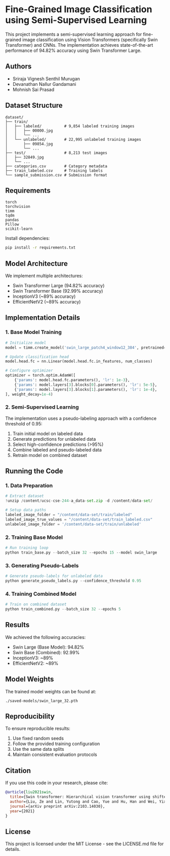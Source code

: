 

# Fine-Grained Image Classification using Semi-Supervised Learning

This project implements a semi-supervised learning approach for fine-grained image classification using Vision Transformers (specifically Swin Transformer) and CNNs. The implementation achieves state-of-the-art performance of 94.82% accuracy using Swin Transformer Large.

## Authors
- Sriraja Vignesh Senthil Murugan
- Devanathan Nallur Gandamani
- Mohnish Sai Prasad

## Dataset Structure
```
dataset/
├── train/
│   ├── labeled/          # 9,854 labeled training images
│   │   ├── 00000.jpg
│   │   └── ...
│   └── unlabeled/        # 22,995 unlabeled training images
│       ├── 09854.jpg
│       └── ...
├── test/                 # 8,213 test images
│   ├── 32849.jpg
│   └── ...
├── categories.csv        # Category metadata
├── train_labeled.csv     # Training labels
└── sample_submission.csv # Submission format
```

## Requirements
```
torch
torchvision
timm
tqdm
pandas
Pillow
scikit-learn
```

Install dependencies:
```bash
pip install -r requirements.txt
```

## Model Architecture
We implement multiple architectures:
- Swin Transformer Large (94.82% accuracy)
- Swin Transformer Base (92.99% accuracy)
- InceptionV3 (~89% accuracy)
- EfficientNetV2 (~89% accuracy)

## Implementation Details

### 1. Base Model Training
```python
# Initialize model
model = timm.create_model('swin_large_patch4_window12_384', pretrained=True)

# Update classification head
model.head.fc = nn.Linear(model.head.fc.in_features, num_classes)

# Configure optimizer
optimizer = torch.optim.AdamW([
    {'params': model.head.fc.parameters(), 'lr': 1e-3},
    {'params': model.layers[3].blocks[0].parameters(), 'lr': 5e-5},
    {'params': model.layers[3].blocks[1].parameters(), 'lr': 1e-4},
], weight_decay=1e-4)
```

### 2. Semi-Supervised Learning
The implementation uses a pseudo-labeling approach with a confidence threshold of 0.95:

1. Train initial model on labeled data
2. Generate predictions for unlabeled data
3. Select high-confidence predictions (>95%)
4. Combine labeled and pseudo-labeled data
5. Retrain model on combined dataset

## Running the Code

### 1. Data Preparation
```python
# Extract dataset
!unzip /content/ucsc-cse-244-a_data-set.zip -d /content/data-set/

# Setup data paths
labeled_image_folder = "/content/data-set/train/labeled"
labeled_image_true_values = "/content/data-set/train_labeled.csv"
unlabeled_image_folder = '/content/data-set/train/unlabeled'
```

### 2. Training Base Model
```python
# Run training loop
python train_base.py --batch_size 32 --epochs 15 --model swin_large
```

### 3. Generating Pseudo-Labels
```python
# Generate pseudo-labels for unlabeled data
python generate_pseudo_labels.py --confidence_threshold 0.95
```

### 4. Training Combined Model
```python
# Train on combined dataset
python train_combined.py --batch_size 32 --epochs 5
```

## Results
We achieved the following accuracies:
- Swin Large (Base Model): 94.82%
- Swin Base (Combined): 92.99%
- InceptionV3: ~89%
- EfficientNetV2: ~89%

## Model Weights
The trained model weights can be found at:
```
./saved-models/swin_large_32.pth
```

## Reproducibility
To ensure reproducible results:
1. Use fixed random seeds
2. Follow the provided training configuration
3. Use the same data splits
4. Maintain consistent evaluation protocols

## Citation
If you use this code in your research, please cite:
```bibtex
@article{liu2021swin,
  title={Swin transformer: Hierarchical vision transformer using shifted windows},
  author={Liu, Ze and Lin, Yutong and Cao, Yue and Hu, Han and Wei, Yixuan and Zhang, Zheng and Lin, Stephen and Guo, Baining},
  journal={arXiv preprint arXiv:2103.14030},
  year={2021}
}
```

## License
This project is licensed under the MIT License - see the LICENSE.md file for details.
